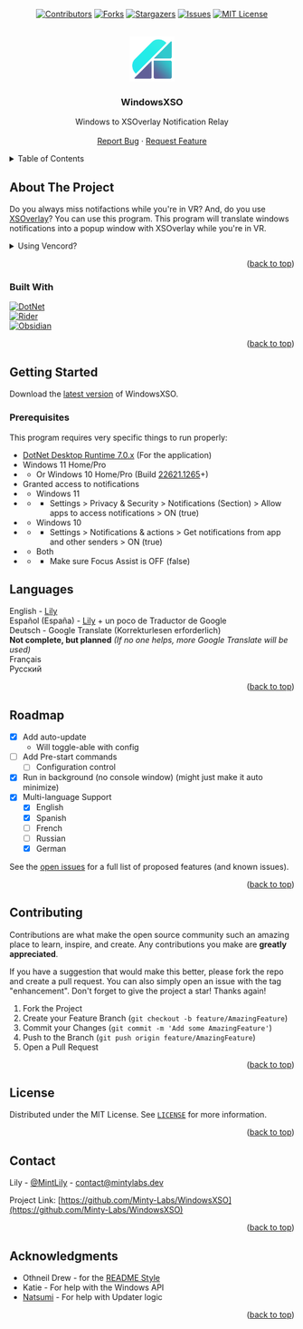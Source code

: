 <a name="readme-top"></a>

<div align="center">

[![Contributors][contributors-shield]][contributors-url]
[![Forks][forks-shield]][forks-url]
[![Stargazers][stars-shield]][stars-url]
[![Issues][issues-shield]][issues-url]
[![MIT License][license-shield]][license-url]

</div>



<br />
<div align="center">
  <a href="https://github.com/Minty-Labs/WindowsXSO">
    <img src="Resources/XSOWin_Icon.png" alt="Logo" width="80" height="80">
  </a>

  <h3 align="center">WindowsXSO</h3>

  <p align="center">
    Windows to XSOverlay Notification Relay
    <br />
    <br />
    <a href="https://github.com/Minty-Labs/WindowsXSO/issues">Report Bug</a>
    ·
    <a href="https://github.com/Minty-Labs/WindowsXSO/issues">Request Feature</a>
  </p>
</div>



<!-- TABLE OF CONTENTS -->
<details>
  <summary>Table of Contents</summary>
  <ol>
    <li>
      <a href="#about-the-project">About The Project</a>
      <ul>
        <li><a href="#built-with">Built With</a></li>
      </ul>
    </li>
    <li>
      <a href="#getting-started">Getting Started</a>
      <ul>
        <li><a href="#prerequisites">Prerequisites</a></li>
      </ul>
    </li>
    <li><a href="#roadmap">Roadmap</a></li>
    <li><a href="#contributing">Contributing</a></li>
    <li><a href="#license">License</a></li>
    <li><a href="#contact">Contact</a></li>
    <li><a href="#acknowledgments">Acknowledgments</a></li>
  </ol>
</details>



<!-- ABOUT THE PROJECT -->
## About The Project

Do you always miss notifactions while you're in VR? And, do you use [XSOverlay][XSOverlaySteam]? You can use this program. This program will translate windows notifications into a popup window with XSOverlay while you're in VR.

<details>
  <summary>Using Vencord?</summary>
  <p>
    Use this plugin by nyakoo:<br>
    <img src="https://i.mintlily.lgbt/4erW18I3UUjc.png" height="150px" />
  </p>
</details>

<p align="right">(<a href="#readme-top">back to top</a>)</p>



### Built With

[![DotNet][CSharp]][DotNetUrl]<br>
[![Rider][Rider]][RiderUrl]<br>
[![Obsidian][Obsidian]][ObsidianUrl]

<p align="right">(<a href="#readme-top">back to top</a>)</p>



<!-- GETTING STARTED -->
## Getting Started

Download the [latest version][releases-url] of WindowsXSO.

### Prerequisites

This program requires very specific things to run properly:
* [DotNet Desktop Runtime 7.0.x][DotNetUrl] (For the application)
* Windows 11 Home/Pro
* * Or Windows 10 Home/Pro (Build [22621.1265](https://support.microsoft.com/en-us/topic/february-14-2023-kb5022845-os-build-22621-1265-90a807f4-d2e8-486e-8a43-d09e66319f38)+)
* Granted access to notifications
* * Windows 11
* * * Settings > Privacy & Security > Notifications (Section) > Allow apps to access notifications > ON (true)
* * Windows 10
* * * Settings > Notifications & actions > Get notifications from app and other senders > ON (true)
* * Both
* * * Make sure Focus Assist is OFF (false)


<!-- LANGUAGES -->
## Languages

English - [Lily](https://github.com/MintLily)<br>
Español (España) - [Lily](https://github.com/MintLily) + un poco de Traductor de Google<br>
Deutsch - Google Translate (Korrekturlesen erforderlich)<br>
**Not complete, but planned** *(If no one helps, more Google Translate will be used)*<br>
Français<br>
Русский

<p align="right">(<a href="#readme-top">back to top</a>)</p>



<!-- ROADMAP -->
## Roadmap

- [x] Add auto-update
  - Will toggle-able with config
- [ ] Add Pre-start commands
    - [ ] Configuration control
- [x] Run in background (no console window) (might just make it auto minimize)
- [x] Multi-language Support
    - [x] English
    - [x] Spanish
    - [ ] French
    - [ ] Russian
    - [x] German

See the [open issues][issues-url] for a full list of proposed features (and known issues).

<p align="right">(<a href="#readme-top">back to top</a>)</p>



<!-- CONTRIBUTING -->
## Contributing

Contributions are what make the open source community such an amazing place to learn, inspire, and create. Any contributions you make are **greatly appreciated**.

If you have a suggestion that would make this better, please fork the repo and create a pull request. You can also simply open an issue with the tag "enhancement".
Don't forget to give the project a star! Thanks again!

1. Fork the Project
2. Create your Feature Branch (`git checkout -b feature/AmazingFeature`)
3. Commit your Changes (`git commit -m 'Add some AmazingFeature'`)
4. Push to the Branch (`git push origin feature/AmazingFeature`)
5. Open a Pull Request

<p align="right">(<a href="#readme-top">back to top</a>)</p>



<!-- LICENSE -->
## License

Distributed under the MIT License. See [`LICENSE`][license-url] for more information.

<p align="right">(<a href="#readme-top">back to top</a>)</p>



<!-- CONTACT -->
## Contact

Lily - [@MintLiIy](https://x.com/MintLiIy) - contact@mintylabs.dev

Project Link: [https://github.com/Minty-Labs/WindowsXSO](https://github.com/Minty-Labs/WindowsXSO)

<p align="right">(<a href="#readme-top">back to top</a>)</p>



<!-- ACKNOWLEDGMENTS -->
## Acknowledgments

* Othneil Drew - for the [README Style](https://github.com/othneildrew/Best-README-Template)
* Katie - For help with the Windows API
* [Natsumi](https://github.com/Natsumi-sama) - For help with Updater logic

<p align="right">(<a href="#readme-top">back to top</a>)</p>



<!-- MARKDOWN LINKS & IMAGES -->
[contributors-shield]: https://img.shields.io/github/contributors/Minty-Labs/WindowsXSO.svg?style=for-the-badge
[contributors-url]: https://github.com/Minty-Labs/WindowsXSO/graphs/contributors
[forks-shield]: https://img.shields.io/github/forks/Minty-Labs/WindowsXSO.svg?style=for-the-badge
[forks-url]: https://github.com/Minty-Labs/WindowsXSO/network/members
[stars-shield]: https://img.shields.io/github/stars/Minty-Labs/WindowsXSO.svg?style=for-the-badge
[stars-url]: https://github.com/Minty-Labs/WindowsXSO/stargazers
[issues-shield]: https://img.shields.io/github/issues/Minty-Labs/WindowsXSO.svg?style=for-the-badge
[issues-url]: https://github.com/Minty-Labs/WindowsXSO/issues
[license-shield]: https://img.shields.io/github/license/Minty-Labs/WindowsXSO.svg?style=for-the-badge
[license-url]: https://github.com/Minty-Labs/WindowsXSO/blob/main/LICENSE
[releases-url]: https://github.com/Minty-Labs/WindowsXSO/releases

[Rider]: https://img.shields.io/badge/Rider-000000?style=for-the-badge&logo=rider&logoColor=white
[RiderUrl]: https://jb.gg/OpenSourceSupport
[CSharp]: https://img.shields.io/badge/DotNet%207-512BD4?style=for-the-badge&logo=csharp&logoColor=white
[DotNetUrl]: https://dotnet.microsoft.com/en-us/download/dotnet/7.0
[Obsidian]: https://img.shields.io/badge/Obsidian-7C3AED?style=for-the-badge&logo=obsidian&logoColor=white
[ObsidianUrl]: https://obsidian.md/
[XSOverlaySteam]: https://store.steampowered.com/app/1173510/XSOverlay/
